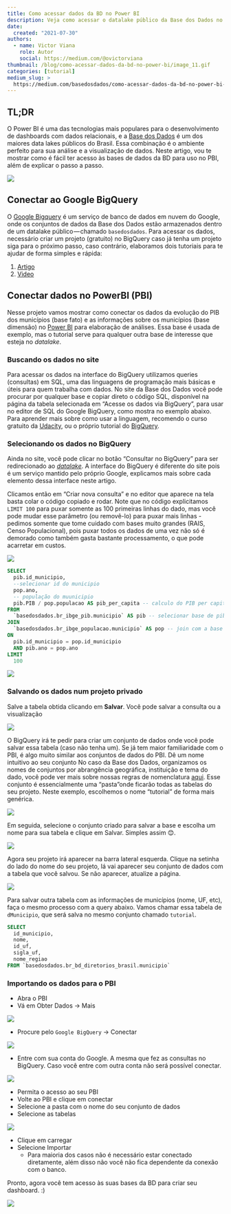 ```yaml
---
title: Como acessar dados da BD no Power BI
description: Veja como acessar o datalake público da Base dos Dados no Power BI para criar gráficos, visualizações e dashboards.
date:
  created: "2021-07-30"
authors:
  - name: Victor Viana
    role: Autor
    social: https://medium.com/@ovictorviana
thumbnail: /blog/como-acessar-dados-da-bd-no-power-bi/image_11.gif
categories: [tutorial]
medium_slug: >
  https://medium.com/basedosdados/como-acessar-dados-da-bd-no-power-bi-aeeea9a9bdc0
---
```


## TL;DR

O Power BI é uma das tecnologias mais populares para o desenvolvimento de dashboards com dados relacionais, e a [Base dos Dados]() é um dos maiores data lakes públicos do Brasil. Essa combinação é o ambiente perfeito para sua análise e a visualização de dados. Neste artigo, vou te mostrar como é fácil ter acesso às bases de dados da BD para uso no PBI, além de explicar o passo a passo.

<Image src="/blog/como-acessar-dados-da-bd-no-power-bi/image_0.png"/>

## Conectar ao Google BigQuery

O [Google Bigquery](https://cloud.google.com/bigquery?hl=pt_br) é um serviço de banco de dados em nuvem do Google, onde os conjuntos de dados da Base dos Dados estão armazenados dentro de um datalake público — chamado `basedosdados`. Para acessar os dados, necessário criar um projeto (gratuito) no BigQuery caso já tenha um projeto siga para o próximo passo, caso contrário, elaboramos dois tutoriais para te ajudar de forma simples e rápida:

1. [Artigo](https://dev.to/basedosdados/bigquery-101-45pk)
2. [Video](https://www.youtube.com/watch?v=nGM2OwTUY_M)

## Conectar dados no PowerBI (PBI)

Nesse projeto vamos mostrar como conectar os dados da evolução do PIB dos municípios (base fato) e as informações sobre os municípios (base dimensão) no [Power BI](https://powerbi.microsoft.com/pt-br/downloads/) para elaboração de análises. Essa base é usada de exemplo, mas o tutorial serve para qualquer outra base de interesse que esteja no _datalake_.

### Buscando os dados no site

Para acessar os dados na interface do BigQuery utilizamos queries (consultas) em SQL, uma das linguagens de programação mais básicas e úteis para quem trabalha com dados. No site da Base dos Dados você pode procurar por qualquer base e copiar direto o código SQL, disponível na página da tabela selecionada em “Acesse os dados via BigQuery”, para usar no editor de SQL do Google BigQuery, como mostra no exemplo abaixo. Para aprender mais sobre como usar a linguagem, recomendo o curso gratuito da [Udacity](https://www.udacity.com/course/sql-for-data-analysis--ud198), ou o próprio tutorial do [BigQuery](https://cloud.google.com/bigquery/docs/tutorials).

### Selecionando os dados no BigQuery

Ainda no site, você pode clicar no botão “Consultar no BigQuery” para ser redirecionado ao [_datalake_](https://console.cloud.google.com/bigquery?p=basedosdados&page=project). A interface do BigQuery é diferente do site pois é um serviço mantido pelo próprio Google, explicamos mais sobre cada elemento dessa interface neste artigo.

Clicamos então em “Criar nova consulta” e no editor que aparece na tela basta colar o código copiado e rodar. Note que no código explicitamos `LIMIT 100` para puxar somente as 100 primeiras linhas do dado, mas você pode mudar esse parâmetro (ou removê-lo) para puxar mais linhas - pedimos somente que tome cuidado com bases muito grandes (RAIS, Censo Populacional), pois puxar todos os dados de uma vez não só é demorado como também gasta bastante processamento, o que pode acarretar em custos.

<Image src="/blog/como-acessar-dados-da-bd-no-power-bi/image_1.png"/>

```sql
SELECT
  pib.id_municipio,
  --selecionar id do municipio
  pop.ano,
  -- população do muunicipio
  pib.PIB / pop.populacao AS pib_per_capita -- calculo do PIB per capita
FROM
  `basedosdados.br_ibge_pib.municipio` AS pib -- selecionar base de pib dos municipios
JOIN
  `basedosdados.br_ibge_populacao.municipio` AS pop -- join com a base de população
ON
  pib.id_municipio = pop.id_municipio
  AND pib.ano = pop.ano
LIMIT
  100
```

<Image src="/blog/como-acessar-dados-da-bd-no-power-bi/image_2.png"/>

### Salvando os dados num projeto privado

Salve a tabela obtida clicando em **Salvar**. Você pode salvar a consulta ou a visualização

<Image src="/blog/como-acessar-dados-da-bd-no-power-bi/image_3.png"/>

O BigQuery irá te pedir para criar um conjunto de dados onde você pode salvar essa tabela (caso não tenha um). Se já tem maior familiaridade com o PBI, é algo muito similar aos conjuntos de dados do PBI. Dê um nome intuitivo ao seu conjunto No caso da Base dos Dados, organizamos os nomes de conjuntos por abrangência geográfica, instituição e tema do dado, você pode ver mais sobre nossas regras de nomenclatura [aqui](https://basedosdados.github.io/mais/style_data/#nomea%C3%A7%C3%A3o-de-bases-e-tabelas). Esse conjunto é essencialmente uma “pasta”onde ficarão todas as tabelas do seu projeto. Neste exemplo, escolhemos o nome “tutorial” de forma mais genérica.

<Image src="/blog/como-acessar-dados-da-bd-no-power-bi/image_4.png"/>

Em seguida, selecione o conjunto criado para salvar a base e escolha um nome para sua tabela e clique em Salvar. Simples assim 😊.

<Image src="/blog/como-acessar-dados-da-bd-no-power-bi/image_5.png"/>

Agora seu projeto irá aparecer na barra lateral esquerda. Clique na setinha do lado do nome do seu projeto, lá vai aparecer seu conjunto de dados com a tabela que você salvou. Se não aparecer, atualize a página.

<Image src="/blog/como-acessar-dados-da-bd-no-power-bi/image_6.png"/>

Para salvar outra tabela com as informações de municípios (nome, UF, etc), faça o mesmo processo com a query abaixo. Vamos chamar essa tabela de `dMunicipio`, que será salva no mesmo conjunto chamado `tutorial`.

```sql
SELECT
  id_municipio,
  nome,
  id_uf,
  sigla_uf,
  nome_regiao
FROM `basedosdados.br_bd_diretorios_brasil.municipio`
```

### Importando os dados para o PBI

- Abra o PBI
- Vá em Obter Dados -> Mais

<Image src="/blog/como-acessar-dados-da-bd-no-power-bi/image_7.png"/>

- Procure pelo `Google BigQuery` -> Conectar

<Image src="/blog/como-acessar-dados-da-bd-no-power-bi/image_8.png"/>

- Entre com sua conta do Google. A mesma que fez as consultas no BigQuery. Caso você entre com outra conta não será possível conectar.

<Image src="/blog/como-acessar-dados-da-bd-no-power-bi/image_9.png"/>

- Permita o acesso ao seu PBI
- Volte ao PBI e clique em conectar
- Selecione a pasta com o nome do seu conjunto de dados
- Selecione as tabelas

<Image src="/blog/como-acessar-dados-da-bd-no-power-bi/image_10.png"/>

- Clique em carregar
- Selecione Importar
  - Para maioria dos casos não é necessário estar conectado diretamente, além disso não você não fica dependente da conexão com o banco.

Pronto, agora você tem acesso às suas bases da BD para criar seu dashboard. :)

<Image src="/blog/como-acessar-dados-da-bd-no-power-bi/image_11.gif"/>
